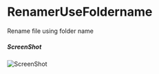 # RenamerUseFoldername
Rename file using folder name

##### ScreenShot
![ScreenShot](http://cfile3.uf.tistory.com/image/1729F41C4A50A2152BF890)
